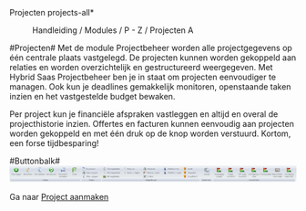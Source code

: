 <properties>
	<page>
		<title>Projecten</title>
		<description>Projecten</description>
		<context>projects-all*</context>
	</page>
	<menu>
		<position>Handleiding / Modules / P - Z / Projecten</position>
		<title>Introductie</title>
		<sort>A</sort>
	</menu>
</properties>

#Projecten#
Met de module Projectbeheer worden alle projectgegevens op één centrale plaats vastgelegd. De projecten kunnen worden gekoppeld aan relaties en worden overzichtelijk en gestructureerd weergegeven. Met Hybrid Saas Projectbeheer ben je in staat om projecten eenvoudiger te managen. Ook kun je deadlines gemakkelijk monitoren, openstaande taken inzien en het vastgestelde budget bewaken. 

Per project kun je financiële afspraken vastleggen en altijd en overal de projecthistorie inzien. Offertes en facturen kunnen eenvoudig aan projecten worden gekoppeld en met één druk op de knop worden verstuurd. Kortom, een forse tijdbesparing!

#Buttonbalk#
![](images/projecten-buttonbalk.JPG)



Ga naar [Project aanmaken](http://hybridsaas.support/pages/handleiding/modules/P-Z/projecten/invoervenster-projecten)
